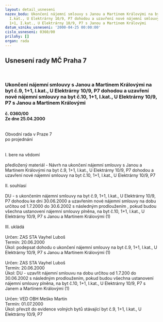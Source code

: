 ```yaml
---
layout: detail_usneseni
nazev_bodu: Ukončení nájemní smlouvy s Janou a Martinem Královými na byt  č.9, 1+1,
  I.kat., U Elektrárny 10/9, P7 dohodou a uzavření nové nájemní smlouvy na byt č.10,
  1+1, I.kat., U Elektrárny 10/9, P7 s Janou a Martinem Královými
datum_vzniku_usneseni: '2000-04-25 00:00:00'
cislo_usneseni: 0360/00
prilohy: []
organ: rada
---
```

<div id="ucUsn_pList" class="usn">
	<span><h2>Usnesení rady MČ Praha 7 </h2>
<br></span><div class="standBody">
<span><h3>Ukončení nájemní smlouvy s Janou a Martinem Královými na byt  č.9, 1+1, I.kat., U Elektrárny 10/9, P7 dohodou a uzavření nové nájemní smlouvy na byt č.10, 1+1, I.kat., U Elektrárny 10/9, P7 s Janou a Martinem Královými</h3></span><div class="center">
		<strong>č. 0360/00</strong><br>
	</div>
<div class="center">
		<strong>Ze dne 25.04.2000</strong><br><br>
	</div>
<br>Obvodní rada v Praze 7<br>po projednání<br><br><br>I.	bere na vědomí<br><br> předložený materiál - Návrh na ukončení nájemní smlouvy s Janou a Martinem Královými na byt č.9, 1+1, I.kat., U Elektrárny 10/9, P7 dohodou a uzavření nové nájemní smlouvy na byt č.10, 1+1, I.kat., U Elektrárny 10/9, P7<br><br>II.	souhlasí <br><br>DU - s ukončením nájemní smlouvy na byt č.9, 1+1, I.kat., U Elektrárny 10/9, P7 dohodou ke dni 30.06.2000 a uzavřením nové nájemní smlouvy na dobu určitou od 1.7.2000 do 30.6.2002 s následným prodloužením , pokud budou všechna ustanovení nájemní smlouvy plněna,  na byt č.10, 1+1, I.kat., U Elektrárny 10/9, P7 s Janou a Martinem Královými (1) <br><br>III.	ukládá <br><br> Určen:	     	ZAS STA Vayhel Luboš<br>Termín: 20.06.2000<br>Úkol:	podepsat dohodu o ukončení nájemní smlouvy na byt č.9, 1+1, I.kat., U Elektrárny 10/9, P7 s Janou a Martinem Královými (1)<br> <br> Určen:	     	ZAS STA Vayhel Luboš<br>Termín: 20.06.2000<br>Úkol:	DU - uzavřít nájemní smlouvu na dobu určitou  od 1.7.200 do 30.06.2002 s následným prodloužením, pokud budou všechna ustanovení nájemní smlouvy plněna, na byt č.10, 1+1, I.kat., U Elektrárny 10/9, P7 s Janem a Martinem Královými (1)<br> <br> Určen:	     	VED OBH Meško Martin<br>Termín: 01.07.2000<br>Úkol:	převzít do evidence volných bytů stávající byt č.9, 1+1, I.kat., U Elektrárny 10/9, P7<br>
</div>
</div>